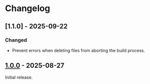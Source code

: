 # Changelog

## [1.1.0] - 2025-09-22

### Changed

- Prevent errors when deleting files from aborting the build process.

## [1.0.0] - 2025-08-27

Initial release.

[1.0.0]: https://github.com/shellicar/build-clean/releases/tag/1.0.0
